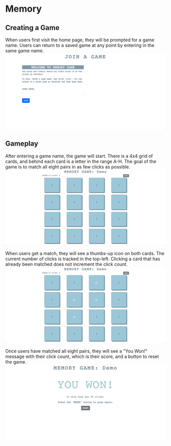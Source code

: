# Memory

## Creating a Game
When users first visit the home page, they will be prompted for a game name. 
Users can return to a saved game at any point by entering in the same game name. 
![homepage](screenshots/homepage.png)


## Gameplay
After entering a game name, the game will start. There is a 4x4 grid of cards, 
and behind each card is a letter in the range A-H. The goal of the game is to 
match all eight pairs in as few clicks as possible. 
![new game](screenshots/new-game.png)

When users get a match, they will see a thumbs-up icon on both cards. The 
current number of clicks is tracked in the top-left. Clicking a card that has 
already been matched does not increment the click count. 
![mid game](screenshots/mid-game.png)

Once users have matched all eight pairs, they will see a "You Won!" message 
with their click count, which is their score, and a button to reset the game. 
![winner page](screenshots/winner.png)